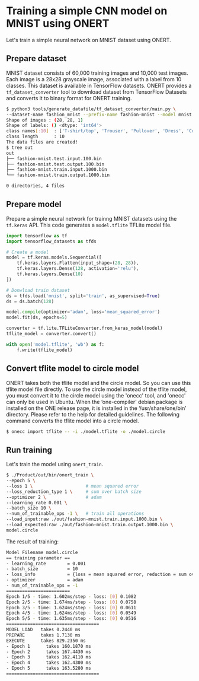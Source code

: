 # Training a simple CNN model on MNIST using ONERT

Let's train a simple neural network on MNIST dataset using ONERT.

## Prepare dataset

MNIST dataset consists of 60,000 training images and 10,000 test images. Each image is a 28x28 grayscale image, associated with a label from 10 classes. This dataset is available in TensorFlow datasets. ONERT provides a `tf_dataset_converter` tool to download dataset from TensorFlow Datasets and converts it to binary format for ONERT training.

```bash
$ python3 tools/generate_datafile/tf_dataset_converter/main.py \
--dataset-name fashion_mnist --prefix-name fashion-mnist --model mnist
Shape of images : (28, 28, 1)
Shape of labels: () <dtype: 'int64'>
class names[:10]  : ['T-shirt/top', 'Trouser', 'Pullover', 'Dress', 'Coat', 'Sandal', 'Shirt', 'Sneaker', 'Bag', 'Ankle boot']
class length      : 10
The data files are created!
$ tree out
out
├── fashion-mnist.test.input.100.bin
├── fashion-mnist.test.output.100.bin
├── fashion-mnist.train.input.1000.bin
└── fashion-mnist.train.output.1000.bin

0 directories, 4 files
```

## Prepare model

Prepare a simple neural network for trainng MNIST datasets using the `tf.keras` API. This code generates a `model.tflite` TFLite model file.

```python
import tensorflow as tf
import tensorflow_datasets as tfds

# Create a model
model = tf.keras.models.Sequential([
    tf.keras.layers.Flatten(input_shape=(28, 28)),
    tf.keras.layers.Dense(128, activation='relu'),
    tf.keras.layers.Dense(10)
])

# Donwload train dataset
ds = tfds.load('mnist', split='train', as_supervised=True)
ds = ds.batch(128)

model.compile(optimizer='adam', loss='mean_squared_error')
model.fit(ds, epochs=5)

converter = tf.lite.TFLiteConverter.from_keras_model(model)
tflite_model = converter.convert()

with open('model.tflite', 'wb') as f:
    f.write(tflite_model)
```

## Convert tflite model to circle model

ONERT takes both the tflite model and the circle model. So you can use this tflite model file directly. To use the circle model instead of the tflite model, you must convert it to the circle model using the 'onecc' tool, and 'onecc' can only be used in Ubuntu. When the ‘one-compiler’ debian package is installed on the ONE release page, it is installed in the ‘/usr/share/one/bin’ directory. Please refer to the help for detailed guidelines. The following command converts the tflite model into a circle model.

```bash
$ onecc import tflite -- -i ./model.tflite -o ./model.circle
```

## Run training

Let's train the model using `onert_train`.

```bash
$ ./Product/out/bin/onert_train \
--epoch 5 \
--loss 1 \                    # mean squared error
--loss_reduction_type 1 \     # sum over batch size
--optimizer 2 \               # adam
--learning_rate 0.001 \
--batch_size 10 \
--num_of_trainable_ops -1 \   # train all operations
--load_input:raw ./out/fashion-mnist.train.input.1000.bin \
--load_expected:raw ./out/fashion-mnist.train.output.1000.bin \
model.circle
```

The result of training:
```bash
Model Filename model.circle
== training parameter ==
- learning_rate        = 0.001
- batch_size           = 10
- loss_info            = {loss = mean squared error, reduction = sum over batch size}
- optimizer            = adam
- num_of_trainable_ops = -1
========================
Epoch 1/5 - time: 1.602ms/step - loss: [0] 0.1082
Epoch 2/5 - time: 1.674ms/step - loss: [0] 0.0758
Epoch 3/5 - time: 1.624ms/step - loss: [0] 0.0611
Epoch 4/5 - time: 1.624ms/step - loss: [0] 0.0549
Epoch 5/5 - time: 1.635ms/step - loss: [0] 0.0516
===================================
MODEL_LOAD   takes 0.2440 ms
PREPARE      takes 1.7130 ms
EXECUTE      takes 829.2350 ms
- Epoch 1      takes 160.1870 ms
- Epoch 2      takes 167.4430 ms
- Epoch 3      takes 162.4110 ms
- Epoch 4      takes 162.4300 ms
- Epoch 5      takes 163.5280 ms
===================================
```
